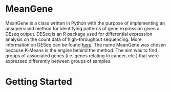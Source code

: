 # MeanGene
MeanGene is a class written in Python with the purpose of implementing an unsupervised method for identifying patterns of gene expression given a DEseq output. DESeq is an R package used for differential expression analysis on the count data of high-throughput sequencing. More information on DESeq can be found [here](http://bioconductor.org/packages/release/bioc/html/DESeq.html). The name MeanGene was chosen because K-Means is the engine behind the method. The aim was to find groups of associated genes (i.e. genes relating to cancer, etc.) that were expressed differently between groups of samples. 

# Getting Started
